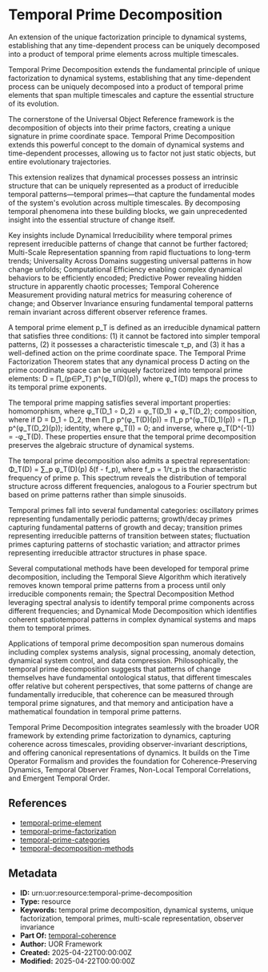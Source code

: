 # Temporal Prime Decomposition

An extension of the unique factorization principle to dynamical systems, establishing that any time-dependent process can be uniquely decomposed into a product of temporal prime elements across multiple timescales.

Temporal Prime Decomposition extends the fundamental principle of unique factorization to dynamical systems, establishing that any time-dependent process can be uniquely decomposed into a product of temporal prime elements that span multiple timescales and capture the essential structure of its evolution.

The cornerstone of the Universal Object Reference framework is the decomposition of objects into their prime factors, creating a unique signature in prime coordinate space. Temporal Prime Decomposition extends this powerful concept to the domain of dynamical systems and time-dependent processes, allowing us to factor not just static objects, but entire evolutionary trajectories.

This extension realizes that dynamical processes possess an intrinsic structure that can be uniquely represented as a product of irreducible temporal patterns—temporal primes—that capture the fundamental modes of the system's evolution across multiple timescales. By decomposing temporal phenomena into these building blocks, we gain unprecedented insight into the essential structure of change itself.

Key insights include Dynamical Irreducibility where temporal primes represent irreducible patterns of change that cannot be further factored; Multi-Scale Representation spanning from rapid fluctuations to long-term trends; Universality Across Domains suggesting universal patterns in how change unfolds; Computational Efficiency enabling complex dynamical behaviors to be efficiently encoded; Predictive Power revealing hidden structure in apparently chaotic processes; Temporal Coherence Measurement providing natural metrics for measuring coherence of change; and Observer Invariance ensuring fundamental temporal patterns remain invariant across different observer reference frames.

A temporal prime element p_T is defined as an irreducible dynamical pattern that satisfies three conditions: (1) it cannot be factored into simpler temporal patterns, (2) it possesses a characteristic timescale τ_p, and (3) it has a well-defined action on the prime coordinate space. The Temporal Prime Factorization Theorem states that any dynamical process D acting on the prime coordinate space can be uniquely factorized into temporal prime elements: D = ∏_(p∈P_T) p^(φ_T(D)(p)), where φ_T(D) maps the process to its temporal prime exponents.

The temporal prime mapping satisfies several important properties: homomorphism, where φ_T(D_1 ∘ D_2) = φ_T(D_1) + φ_T(D_2); composition, where if D = D_1 ∘ D_2, then ∏_p p^(φ_T(D)(p)) = ∏_p p^(φ_T(D_1)(p)) ∘ ∏_p p^(φ_T(D_2)(p)); identity, where φ_T(I) = 0; and inverse, where φ_T(D^(-1)) = -φ_T(D). These properties ensure that the temporal prime decomposition preserves the algebraic structure of dynamical systems.

The temporal prime decomposition also admits a spectral representation: Φ_T(D) = ∑_p φ_T(D)(p) δ(f - f_p), where f_p = 1/τ_p is the characteristic frequency of prime p. This spectrum reveals the distribution of temporal structure across different frequencies, analogous to a Fourier spectrum but based on prime patterns rather than simple sinusoids.

Temporal primes fall into several fundamental categories: oscillatory primes representing fundamentally periodic patterns; growth/decay primes capturing fundamental patterns of growth and decay; transition primes representing irreducible patterns of transition between states; fluctuation primes capturing patterns of stochastic variation; and attractor primes representing irreducible attractor structures in phase space.

Several computational methods have been developed for temporal prime decomposition, including the Temporal Sieve Algorithm which iteratively removes known temporal prime patterns from a process until only irreducible components remain; the Spectral Decomposition Method leveraging spectral analysis to identify temporal prime components across different frequencies; and Dynamical Mode Decomposition which identifies coherent spatiotemporal patterns in complex dynamical systems and maps them to temporal primes.

Applications of temporal prime decomposition span numerous domains including complex systems analysis, signal processing, anomaly detection, dynamical system control, and data compression. Philosophically, the temporal prime decomposition suggests that patterns of change themselves have fundamental ontological status, that different timescales offer relative but coherent perspectives, that some patterns of change are fundamentally irreducible, that coherence can be measured through temporal prime signatures, and that memory and anticipation have a mathematical foundation in temporal prime patterns.

Temporal Prime Decomposition integrates seamlessly with the broader UOR framework by extending prime factorization to dynamics, capturing coherence across timescales, providing observer-invariant descriptions, and offering canonical representations of dynamics. It builds on the Time Operator Formalism and provides the foundation for Coherence-Preserving Dynamics, Temporal Observer Frames, Non-Local Temporal Correlations, and Emergent Temporal Order.

## References

- [temporal-prime-element](./temporal-prime-element.md)
- [temporal-prime-factorization](./temporal-prime-factorization.md)
- [temporal-prime-categories](./temporal-prime-categories.md)
- [temporal-decomposition-methods](./temporal-decomposition-methods.md)

## Metadata

- **ID:** urn:uor:resource:temporal-prime-decomposition
- **Type:** resource
- **Keywords:** temporal prime decomposition, dynamical systems, unique factorization, temporal primes, multi-scale representation, observer invariance
- **Part Of:** [temporal-coherence](../Topics/temporal-coherence.md)
- **Author:** UOR Framework
- **Created:** 2025-04-22T00:00:00Z
- **Modified:** 2025-04-22T00:00:00Z
